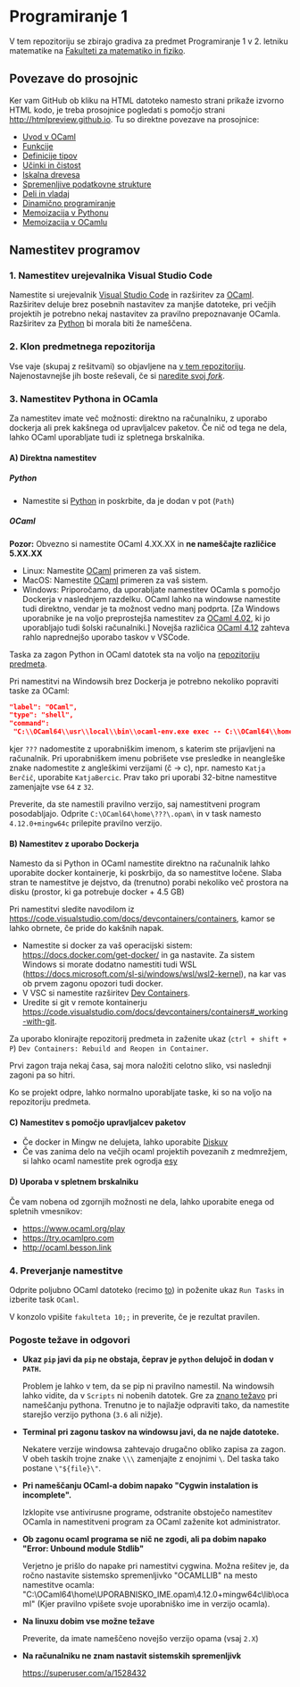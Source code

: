 # Programiranje 1

V tem repozitoriju se zbirajo gradiva za predmet Programiranje 1 v 2. letniku matematike na [Fakulteti za matematiko in fiziko](https://www.fmf.uni-lj.si/).

## Povezave do prosojnic

Ker vam GitHub ob kliku na HTML datoteko namesto strani prikaže izvorno HTML kodo, je treba prosojnice pogledati s pomočjo strani <http://htmlpreview.github.io>. Tu so direktne povezave na prosojnice:

- [Uvod v OCaml](http://htmlpreview.github.io/?https://github.com/matijapretnar/programiranje-1/blob/master/05-uvod-v-ocaml/predavanja/prosojnice.html)
- [Funkcije](http://htmlpreview.github.io/?https://github.com/matijapretnar/programiranje-1/blob/master/06-funkcije/predavanja/prosojnice.html)
- [Definicije tipov](http://htmlpreview.github.io/?https://github.com/matijapretnar/programiranje-1/blob/master/07-definicije-tipov/predavanja/prosojnice.html)
- [Učinki in čistost](http://htmlpreview.github.io/?https://github.com/matijapretnar/programiranje-1/blob/master/08-ucinki-in-cistost/predavanja/prosojnice.html)
- [Iskalna drevesa](http://htmlpreview.github.io/?https://github.com/matijapretnar/programiranje-1/blob/master/09-iskalna-drevesa/predavanja/prosojnice.html)
- [Spremenljive podatkovne strukture](http://htmlpreview.github.io/?https://github.com/matijapretnar/programiranje-1/blob/master/10-spremenljive-podatkovne-strukture/predavanja/prosojnice.html)
- [Deli in vladaj](http://htmlpreview.github.io/?https://github.com/matijapretnar/programiranje-1/blob/master/11-deli-in-vladaj/predavanja/prosojnice.html)
- [Dinamično programiranje](http://htmlpreview.github.io/?https://github.com/matijapretnar/programiranje-1/blob/master/12-dinamicno-programiranje/predavanja/prosojnice.html)
- [Memoizacija v Pythonu](http://htmlpreview.github.io/?https://github.com/matijapretnar/programiranje-1/blob/master/13-memoizacija-v-pythonu/predavanja/prosojnice.html)
- [Memoizacija v OCamlu](http://htmlpreview.github.io/?https://github.com/matijapretnar/programiranje-1/blob/master/14-memoizacija-v-ocamlu/predavanja/prosojnice.html)

## Namestitev programov

### 1\. Namestitev urejevalnika Visual Studio Code

Namestite si urejevalnik [Visual Studio Code](https://code.visualstudio.com/) in razširitev za [OCaml](https://marketplace.visualstudio.com/items?itemName=ocamllabs.ocaml-platform). Razširitev deluje brez posebnih nastavitev za manjše datoteke, pri večjih projektih je potrebno nekaj nastavitev za pravilno prepoznavanje OCamla. Razširitev za [Python](https://marketplace.visualstudio.com/items?itemName=ms-python.python) bi morala biti že nameščena.

### 2\. Klon predmetnega repozitorija

Vse vaje (skupaj z rešitvami) so objavljene na [v tem repozitoriju](http://github.com/matijapretnar/programiranje-1/). Najenostavnejše jih boste reševali, če si [naredite svoj _fork_](https://docs.github.com/en/free-pro-team@latest/github/collaborating-with-issues-and-pull-requests/configuring-a-remote-for-a-fork).

### 3\. Namestitev Pythona in OCamla

Za namestitev imate več možnosti: direktno na računalniku, z uporabo dockerja ali prek kakšnega od upravljalcev paketov. Če nič od tega ne dela, lahko OCaml uporabljate tudi iz spletnega brskalnika.

#### A) Direktna namestitev

##### Python

- Namestite si [Python](https://www.python.org/downloads/) in poskrbite, da je dodan v pot (`Path`)

##### OCaml

**Pozor:** Obvezno si namestite OCaml 4.XX.XX in **ne nameščajte različice 5.XX.XX**

- Linux: Namestite [OCaml](https://ocaml.org/docs/install.html) primeren za vaš sistem.
- MacOS: Namestite [OCaml](https://ocaml.org/docs/install.html) primeren za vaš sistem.
- Windows: Priporočamo, da uporabljate namestitev OCamla s pomočjo Dockerja v naslednjem razdelku.
OCaml lahko na windowse namestite tudi direktno, vendar je ta možnost vedno manj podprta.
[Za Windows uporabnike je na voljo preprostejša namestitev za [OCaml 4.02](http://protz.github.io/ocaml-installer/), ki jo uporabljajo tudi šolski računalniki.] Novejša različica [OCaml 4.12](https://fdopen.github.io/opam-repository-mingw/installation/) zahteva rahlo naprednejšo uporabo taskov v VSCode.

Taska za zagon Python in OCaml datotek sta na voljo na [repozitoriju predmeta](https://github.com/matijapretnar/programiranje-1/blob/master/.vscode/tasks.json).

Pri namestitvi na Windowsih brez Dockerja je potrebno nekoliko popraviti taske za OCaml:

```json
"label": "OCaml",  
"type": "shell",  
"command":
 "C:\\OCaml64\\usr\\local\\bin\\ocaml-env.exe exec -- C:\\OCaml64\\home\\???\\.opam\\4.12.0+mingw64c\\bin\\ocaml.exe -init \\\"${file}\\\""
```

kjer `???` nadomestite z uporabniškim imenom, s katerim ste prijavljeni na računalnik. Pri uporabniškem imenu pobrišete vse presledke in neangleške znake nadomestite z angleškimi verzijami (č -> c), npr. namesto `Katja Berčič`, uporabite `KatjaBercic`. Prav tako pri uporabi 32-bitne namestitve zamenjajte vse `64` z `32`.

Preverite, da ste namestili pravilno verzijo, saj namestitveni program posodabljajo. Odprite `C:\OCaml64\home\???\.opam\` in v task namesto `4.12.0+mingw64c` prilepite pravilno verzijo.

#### B) Namestitev z uporabo Dockerja

Namesto da si Python in OCaml namestite direktno na računalnik lahko uporabite docker kontainerje, ki poskrbijo, da so namestitve ločene. Slaba stran te namestitve je dejstvo, da (trenutno) porabi nekoliko več prostora na disku (prostor, ki ga potrebuje docker + 4.5 GB)

Pri namestitvi sledite navodilom iz <https://code.visualstudio.com/docs/devcontainers/containers>, kamor se lahko obrnete, če pride do kakšnih napak.

- Namestite si docker za vaš operacijski sistem: <https://docs.docker.com/get-docker/> in ga nastavite. Za sistem Windows si morate dodatno namestiti tudi WSL (<https://docs.microsoft.com/sl-si/windows/wsl/wsl2-kernel>), na kar vas ob prvem zagonu opozori tudi docker.
- V VSC si namestite razširitev [Dev Containers](https://marketplace.visualstudio.com/items?itemName=ms-vscode-remote.remote-containers).
- Uredite si git v remote kontainerju <https://code.visualstudio.com/docs/devcontainers/containers#_working-with-git>.

Za uporabo klonirajte repozitorij predmeta in zaženite ukaz (`ctrl + shift + P`) `Dev Containers: Rebuild and Reopen in Container`.

Prvi zagon traja nekaj časa, saj mora naložiti celotno sliko, vsi naslednji zagoni pa so hitri.

Ko se projekt odpre, lahko normalno uporabljate taske, ki so na voljo na repozitoriju predmeta.

#### C) Namestitev s pomočjo upravljalcev paketov

- Če docker in Mingw ne delujeta, lahko uporabite [Diskuv](https://github.com/diskuv/dkml-installer-ocaml#readme)
- Če vas zanima delo na večjih ocaml projektih povezanih z medmrežjem, si lahko ocaml namestite prek ogrodja [esy](https://esy.sh/)

#### D) Uporaba v spletnem brskalniku

Če vam nobena od zgornjih možnosti ne dela, lahko uporabite enega od spletnih vmesnikov:

- <https://www.ocaml.org/play>
- <https://try.ocamlpro.com>
- <http://ocaml.besson.link>

### 4\. Preverjanje namestitve

Odprite poljubno OCaml datoteko (recimo [to](https://github.com/matijapretnar/programiranje-1/blob/master/05-uvod-v-ocaml/predavanja/primeri.ml)) in poženite ukaz `Run Tasks` in izberite task `OCaml`.

V konzolo vpišite `fakulteta 10;;` in preverite, če je rezultat pravilen.

### Pogoste težave in odgovori

- **Ukaz `pip` javi da `pip` ne obstaja, čeprav je `python` delujoč in dodan v `PATH`.**

    Problem je lahko v tem, da se pip ni pravilno namestil. Na windowsih lahko vidite, da v `Scripts` ni nobenih datotek. Gre za [znano težavo](https://bugs.python.org/issue40395) pri nameščanju pythona. Trenutno je to najlažje odpraviti tako, da namestite starejšo verzijo pythona (`3.6` ali nižje).

- **Terminal pri zagonu taskov na windowsu javi, da ne najde datoteke.**

    Nekatere verzije windowsa zahtevajo drugačno obliko zapisa za zagon. V obeh taskih trojne znake `\\\` zamenjajte z enojnimi `\`.  Del taska tako postane `\"${file}\"`.

- **Pri nameščanju OCaml-a dobim napako "Cygwin instalation is incomplete".**

    Izklopite vse antivirusne programe, odstranite obstoječo namestitev OCamla in namestitveni program za OCaml zaženite kot administrator.

- **Ob zagonu ocaml programa se nič ne zgodi, ali pa dobim napako "Error: Unbound module Stdlib"**

    Verjetno je prišlo do napake pri namestitvi cygwina. Možna rešitev je, da ročno nastavite sistemsko spremenljivko "OCAMLLIB" na mesto namestitve ocamla: "C:\OCaml64\home\UPORABNISKO_IME\.opam\4.12.0+mingw64c\lib\ocaml" (Kjer pravilno vpišete svoje uporabniško ime in verzijo ocamla).

- **Na linuxu dobim vse možne težave**

    Preverite, da imate nameščeno novejšo verzijo opama (vsaj `2.X`)

- **Na računalniku ne znam nastavit sistemskih spremenljivk**

    <https://superuser.com/a/1528432>
